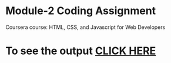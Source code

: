 # Module-2 Coding Assignment

Coursera course: HTML, CSS, and Javascript for Web Developers

# To see the output [CLICK HERE](https://siteshsr.github.io/module2-solution/index.html)
